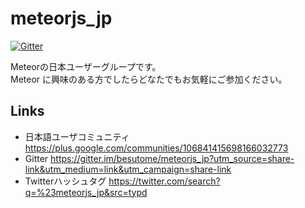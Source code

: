 # meteorjs_jp

[![Gitter](https://badges.gitter.im/Join%20Chat.svg)](https://gitter.im/besutome/meteorjs_jp?utm_source=badge&utm_medium=badge&utm_campaign=pr-badge)

Meteorの日本ユーザーグループです。  
Meteor に興味のある方でしたらどなたでもお気軽にご参加ください。  


## Links
+ 日本語ユーザコミュニティ https://plus.google.com/communities/106841415698166032773
+ Gitter https://gitter.im/besutome/meteorjs_jp?utm_source=share-link&utm_medium=link&utm_campaign=share-link 
+ Twitterハッシュタグ https://twitter.com/search?q=%23meteorjs_jp&src=typd
